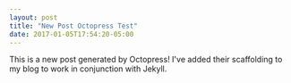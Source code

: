 ```yaml
---
layout: post
title: "New Post Octopress Test"
date: 2017-01-05T17:54:20-05:00
---
```


This is a new post generated by Octopress! I've added their scaffolding to my blog to work in conjunction with Jekyll. 